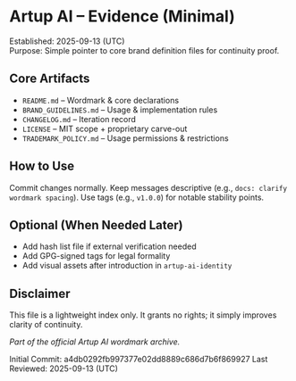 # Artup AI – Evidence (Minimal)

Established: 2025-09-13 (UTC)  
Purpose: Simple pointer to core brand definition files for continuity proof.

## Core Artifacts
- `README.md` – Wordmark & core declarations
- `BRAND_GUIDELINES.md` – Usage & implementation rules
- `CHANGELOG.md` – Iteration record
- `LICENSE` – MIT scope + proprietary carve-out
- `TRADEMARK_POLICY.md` – Usage permissions & restrictions

## How to Use
Commit changes normally. Keep messages descriptive (e.g., `docs: clarify wordmark spacing`). Use tags (e.g., `v1.0.0`) for notable stability points.

## Optional (When Needed Later)
- Add hash list file if external verification needed
- Add GPG-signed tags for legal formality
- Add visual assets after introduction in `artup-ai-identity`

## Disclaimer
This file is a lightweight index only. It grants no rights; it simply improves clarity of continuity.

*Part of the official Artup AI wordmark archive.*
 
Initial Commit: a4db0292fb997377e02dd8889c686d7b6f869927
Last Reviewed: 2025-09-13 (UTC)
